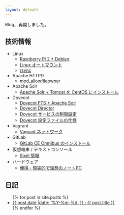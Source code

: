 ```yaml
---
layout: default
---
```

Blog、再開しました。

技術情報
----------------------------------------------------------------------

  * Linux
    * [Raspberry Pi 2 + Debian](linux/debian/rpi2.html)
    * [Linux オートマウント](linux/autofs.html)
    * [rsync](linux/rsync.html)
  * Apache HTTPD
    * [mod_allowfileowner](apache/mod-allowfileowner.html)
  * Apache Solr
    * [Apache Solr + Tomcat を CentOS にインストール](solr/solr-centos.html)
  * Dovecot
    * [Dovecot FTS + Apache Solr](dovecot/fts-solr.html)
    * [Dovecot Director](dovecot/director.html)
    * [Dovecot サービスの制限設定](dovecot/limit.html)
    * [Dovecot 設定ファイルの仕様](dovecot/configfile)
  * Vagrant
    * [Vagrant ネットワーク](vagrant/network.html)
  * GitLab
    * [GitLab CE Omnibus のインストール](gitlab/install-omnibus.html)
  * 仮想端末 / テキストコンソール
    * [Sixel 情報](vt/sixel.html)
  * ハードウェア
    * [俺得・現実的で理想のノートPC](hardware/fav-pc.html)

日記
----------------------------------------------------------------------
<ul>
{% for post in site.posts %}
<li>
  <a href="{{ post.url }}">{{ post.date |date: '%Y-%m-%d' }} : {{ post.title }}</a>
</li>
{% endfor %}
</ul>
